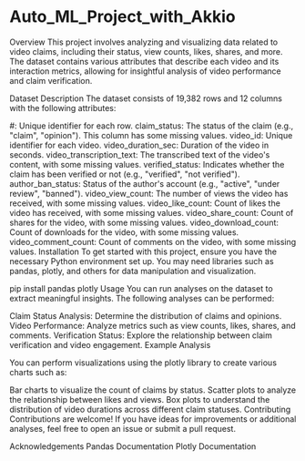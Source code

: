 # Auto_ML_Project_with_Akkio


Overview
This project involves analyzing and visualizing data related to video claims, including their status, view counts, likes, shares, and more. The dataset contains various attributes that describe each video and its interaction metrics, allowing for insightful analysis of video performance and claim verification.

Dataset Description
The dataset consists of 19,382 rows and 12 columns with the following attributes:

#: Unique identifier for each row.
claim_status: The status of the claim (e.g., "claim", "opinion"). This column has some missing values.
video_id: Unique identifier for each video.
video_duration_sec: Duration of the video in seconds.
video_transcription_text: The transcribed text of the video's content, with some missing values.
verified_status: Indicates whether the claim has been verified or not (e.g., "verified", "not verified").
author_ban_status: Status of the author's account (e.g., "active", "under review", "banned").
video_view_count: The number of views the video has received, with some missing values.
video_like_count: Count of likes the video has received, with some missing values.
video_share_count: Count of shares for the video, with some missing values.
video_download_count: Count of downloads for the video, with some missing values.
video_comment_count: Count of comments on the video, with some missing values.
Installation
To get started with this project, ensure you have the necessary Python environment set up. You may need libraries such as pandas, plotly, and others for data manipulation and visualization.

pip install pandas plotly
Usage
You can run analyses on the dataset to extract meaningful insights. The following analyses can be performed:

Claim Status Analysis: Determine the distribution of claims and opinions.
Video Performance: Analyze metrics such as view counts, likes, shares, and comments.
Verification Status: Explore the relationship between claim verification and video engagement.
Example Analysis

You can perform visualizations using the plotly library to create various charts such as:

Bar charts to visualize the count of claims by status.
Scatter plots to analyze the relationship between likes and views.
Box plots to understand the distribution of video durations across different claim statuses.
Contributing
Contributions are welcome! If you have ideas for improvements or additional analyses, feel free to open an issue or submit a pull request.



Acknowledgements
Pandas Documentation
Plotly Documentation
